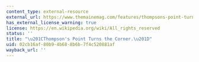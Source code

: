 ```yaml
---
content_type: external-resource
external_url: https://www.themainemag.com/features/thompsons-point-turns-the-corner/
has_external_license_warning: true
license: https://en.wikipedia.org/wiki/All_rights_reserved
status: ''
title: "\u201CThompson's Point Turns the Corner.\u201D"
uid: 02cb16af-80b9-4b68-8b6b-7f4c520881af
wayback_url: ''
---
```

